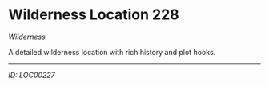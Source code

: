 # Wilderness Location 228

*Wilderness*

A detailed wilderness location with rich history and plot hooks.

---
*ID: LOC00227*